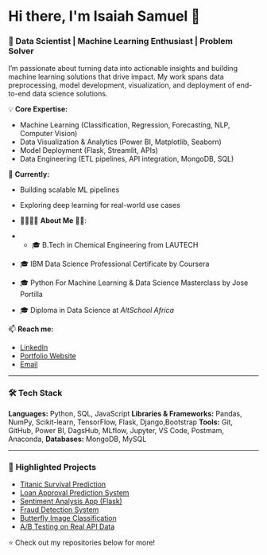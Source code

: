 # Hi there, I'm Isaiah Samuel 👋

### 🚀 Data Scientist | Machine Learning Enthusiast | Problem Solver  

I’m passionate about turning data into actionable insights and building machine learning solutions that drive impact. My work spans data preprocessing, model development, visualization, and deployment of end-to-end data science solutions.  

💡 **Core Expertise:**  
- Machine Learning (Classification, Regression, Forecasting, NLP, Computer Vision)  
- Data Visualization & Analytics (Power BI, Matplotlib, Seaborn)  
- Model Deployment (Flask, Streamlit, APIs)  
- Data Engineering (ETL pipelines, API integration, MongoDB, SQL)  

🌱 **Currently:**  
- Building scalable ML pipelines  
- Exploring deep learning for real-world use cases

- 👨‍🎓🙋‍♂️ **About Me** 💼🎒:
- - 🎓 B.Tech in Chemical Engineering from LAUTECH  
-   🎓 IBM Data Science Professional Certificate by Coursera
-    🎓 Python For Machine Learning & Data Science Masterclass by Jose Portilla
- 🎓 Diploma in Data Science at *AltSchool Africa*

📫 **Reach me:**  
- [LinkedIn](http://linkedin.com/in/isaiah-samuel-99b116225)  
- [Portfolio Website](datascienceportfol.io/isaiahsamuelseth)  
- [Email](isaiahsamuelseth@email.com)  

---

### 🛠 **Tech Stack**  
**Languages:** Python, SQL, JavaScript
**Libraries & Frameworks:** Pandas, NumPy, Scikit-learn, TensorFlow, Flask, Django,Bootstrap 
**Tools:** Git, GitHub, Power BI, DagsHub, MLflow, Jupyter, VS Code, Postmam, Anaconda, 
**Databases:** MongoDB, MySQL  


---

### 📂 **Highlighted Projects**
- [Titanic Survival Prediction](#)
- [Loan Approval Prediction System](#)
- [Sentiment Analysis App (Flask)](#)
- [Fraud Detection System](#)
- [Butterfly Image Classification](#)
- [A/B Testing on Real API Data](#)

⭐ Check out my repositories below for more!
